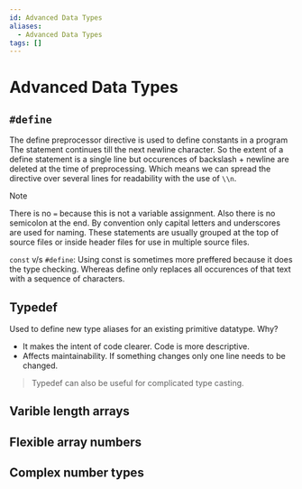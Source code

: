 ```yaml
---
id: Advanced Data Types
aliases:
  - Advanced Data Types
tags: []
---
```


# Advanced Data Types

## `#define`
The define preprocessor directive is used to define constants in a program
The statement continues till the next newline character.
So the extent of a define statement is a single line but occurences of backslash + newline are deleted at the time of preprocessing. Which means we can spread the directive over several lines for readability with the use of `\\n`.
> [!note]
> There is no `=` because this is not a variable assignment. Also there is no semicolon at the end.
By convention only capital letters and underscores are used for naming.
These statements are usually grouped at the top of source files or inside header files for use in multiple source files.

`const` v/s `#define`:
Using const is sometimes more preffered because it does the type checking.
Whereas define only replaces all occurences of that text with a sequence of characters.

## Typedef
Used to define new type aliases for an existing primitive datatype.
Why?
- It makes the intent of code clearer. Code is more descriptive.
- Affects maintainability. If something changes only one line needs to be changed.

> Typedef can also be useful for complicated type casting.
<!-- TODO: add more info -->

## Varible length arrays
## Flexible array numbers
## Complex number types
